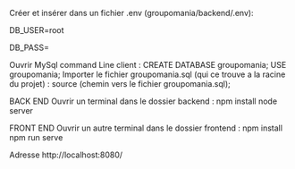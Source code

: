 
Créer et insérer dans un fichier .env (groupomania/backend/.env):

DB_USER=root

DB_PASS=

Ouvrir MySql command Line client :
CREATE DATABASE groupomania;
USE groupomania;
Importer le fichier groupomania.sql (qui ce trouve a la racine du projet) :
source (chemin vers le fichier groupomania.sql);


BACK END
Ouvrir un terminal dans le dossier backend :
npm install
node server


FRONT END
Ouvrir un autre terminal dans le dossier frontend :
npm install
npm run serve


Adresse http://localhost:8080/

